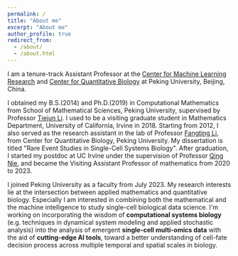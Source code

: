 ```yaml
---
permalink: /
title: "About me"
excerpt: "About me"
author_profile: true
redirect_from:
  - /about/
  - /about.html
---
```

I am a tenure-track Assistant Professor at the [Center for Machine Learning Research](https://cmlr.pku.edu.cn/About/Introduction/index.htm) and [Center for Quantitative Biology](https://cqb.pku.edu.cn/info/1002/2869.htm) at Peking University, Beijing, China.

I obtained my B.S.(2014) and Ph.D.(2019) in Computational Mathematics from School of Mathematical Sciences, Peking University, supervised by Professor [Tiejun Li](http://dsec.pku.edu.cn/~tieli/). I used to be a visiting graduate student in Mathematics Department, University of California, Irvine in 2018. Starting from 2012, I also served as the research assistant in the lab of Professor [Fangting Li](https://www.researchgate.net/profile/Fangting_Li), from Center for Quantitative Biology, Peking University. My dissertation is titled "Rare Event Studies in Single-Cell Systems Biology". After graduation, I started my postdoc at UC Irvine under the supervision of Professor [Qing Nie](https://faculty.sites.uci.edu/qnie/), and became the Visiting Assistant Professor of mathematics from 2020 to 2023.

I joined Peking University as a faculty from July 2023. My research interests lie at the intersection between applied mathematics and quantitative biology. Especially I am interested in combining both the mathematical and the machine intelligence to study single-cell biological data science. I'm working on incorporating the wisdom of **computational systems biology** (e.g. techniques in dynamical system modeling and applied stochastic analysis) into the analysis of emergent **single-cell multi-omics data** with the aid of **cutting-edge AI tools**, toward a better understanding of cell-fate decision process across multiple temporal and spatial scales in biology.
